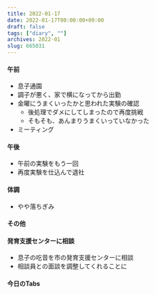 ```yaml
---
title: 2022-01-17
date: 2022-01-17T00:00:00+09:00
draft: false
tags: ["diary", ""]
archives: 2022-01
slug: 665031
---
```

#### 午前
- 息子通園
- 調子が悪く、家で横になってから出勤
- 金曜にうまくいったかと思われた実験の確認
  - 後処理でダメにしてしまったので再度挑戦
  - そもそも、あんまりうまくいっていなかった
- ミーティング
#### 午後
- 午前の実験をもう一回
- 再度実験を仕込んで退社
#### 体調
- やや落ちぎみ
#### その他
#### 発育支援センターに相談
- 息子の吃音を市の発育支援センターに相談
- 相談員との面談を調整してくれることに
#### 今日のTabs